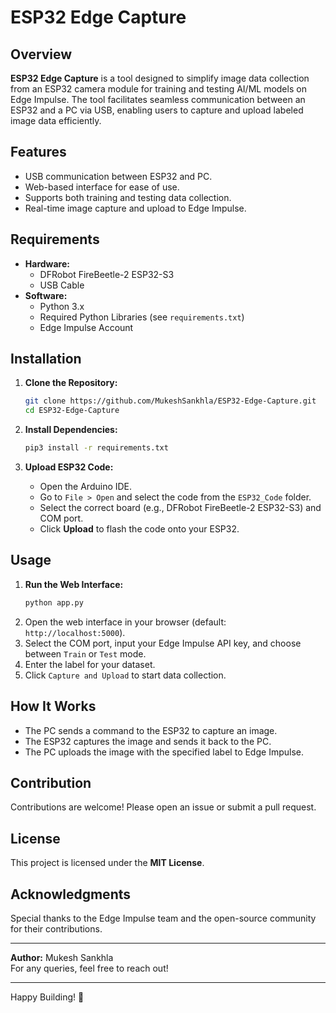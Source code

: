 # ESP32 Edge Capture

## Overview
**ESP32 Edge Capture** is a tool designed to simplify image data collection from an ESP32 camera module for training and testing AI/ML models on Edge Impulse. The tool facilitates seamless communication between an ESP32 and a PC via USB, enabling users to capture and upload labeled image data efficiently.

## Features
- USB communication between ESP32 and PC.
- Web-based interface for ease of use.
- Supports both training and testing data collection.
- Real-time image capture and upload to Edge Impulse.

## Requirements
- **Hardware:**
  - DFRobot FireBeetle-2 ESP32-S3
  - USB Cable
- **Software:**
  - Python 3.x
  - Required Python Libraries (see `requirements.txt`)
  - Edge Impulse Account

## Installation
1. **Clone the Repository:**
   ```bash
   git clone https://github.com/MukeshSankhla/ESP32-Edge-Capture.git
   cd ESP32-Edge-Capture
   ```

2. **Install Dependencies:**
   ```bash
   pip3 install -r requirements.txt
   ```

3. **Upload ESP32 Code:**
   - Open the Arduino IDE.
   - Go to `File > Open` and select the code from the `ESP32_Code` folder.
   - Select the correct board (e.g., DFRobot FireBeetle-2 ESP32-S3) and COM port.
   - Click **Upload** to flash the code onto your ESP32.

## Usage
1. **Run the Web Interface:**
   ```bash
   python app.py
   ```
2. Open the web interface in your browser (default: `http://localhost:5000`).
3. Select the COM port, input your Edge Impulse API key, and choose between `Train` or `Test` mode.
4. Enter the label for your dataset.
5. Click `Capture and Upload` to start data collection.

## How It Works
- The PC sends a command to the ESP32 to capture an image.
- The ESP32 captures the image and sends it back to the PC.
- The PC uploads the image with the specified label to Edge Impulse.

## Contribution
Contributions are welcome! Please open an issue or submit a pull request.

## License
This project is licensed under the **MIT License**.

## Acknowledgments
Special thanks to the Edge Impulse team and the open-source community for their contributions.

---
**Author:** Mukesh Sankhla  
For any queries, feel free to reach out!

---
Happy Building! 🚀
